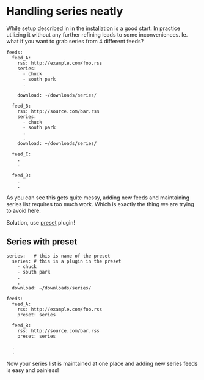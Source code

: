 # Handling series neatly
While setup described in in the [installation](/Install) is a good start. In practice utilizing it without any further refining leads to some inconveniences. Ie. what if you want to grab series from 4 different feeds?

```
feeds:
  feed_A:
    rss: http://example.com/foo.rss
    series:
      - chuck
      - south park
      .
      .
    download: ~/downloads/series/

  feed_B:
    rss: http://source.com/bar.rss
    series:
      - chuck
      - south park
      .
      .
    download: ~/downloads/series/

  feed_C:
    .
    .

  feed_D:
    .
    .
```

As you can see this gets quite messy, adding new feeds and maintaining series list requires too much work. Which is exactly the thing we are trying to avoid here.

Solution, use [preset](/ModulePreset) plugin!

## Series with preset
```
series:   # this is name of the preset
  series: # this is a plugin in the preset
    - chuck
    - south park
    .
    .
  download: ~/downloads/series/

feeds:
  feed_A:
    rss: http://example.com/foo.rss
    preset: series

  feed_B:
    rss: http://source.com/bar.rss
    preset: series

  .
  .
```

Now your series list is maintained at one place and adding new series feeds is easy and painless!